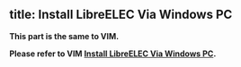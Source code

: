title: Install LibreELEC Via Windows PC
---

**This part is the same to VIM.**

**Please refer to VIM [Install LibreELEC Via Windows PC](/vim/InstallLibreELECViaWindows.html).**

